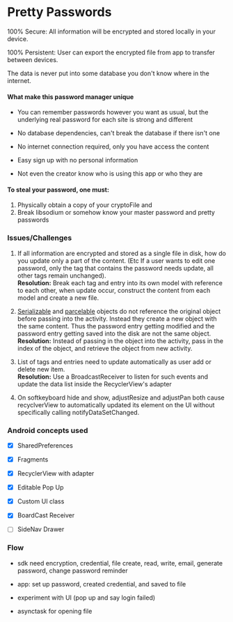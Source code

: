 
# Pretty Passwords    
100% Secure: All information will be encrypted and stored locally in your device. 
  
100% Persistent: User can export the encrypted file from app to transfer between devices.  

The data is never put into some database you don't know where in the internet.
    
#### What make this password manager unique  
- You can remember passwords however you want as usual, but the underlying real password for each site is strong and different    
    
- No database dependencies, can't break the database if there isn't one    
    
- No internet connection required, only you have access the content
    
- Easy sign up with no personal information    

- Not even the creator know who is using this app or who they are    
     
#### To steal your password, one must:    
1. Physically obtain a copy of your cryptoFile
  and    
2. Break libsodium or somehow know your master password and pretty passwords    
    
  
    
### Issues/Challenges    
 1. If all information are encrypted and stored as a single file in disk, how do you update only a part of the content. (Etc If a user wants to edit one password, only the tag that contains the password needs update, all other tags remain unchanged).    
**Resolution:** Break each tag and entry into its own model with reference to each other, when update occur, construct the content from each model and create a new file.  
    
2. [Serializable](https://stackoverflow.com/questions/44698863/bundle-putserializable-serializing-reference-not-value) and [parcelable](https://stackoverflow.com/questions/37694110/when-a-parcelable-object-is-passed-through-an-intent-does-it-update-with-refere) objects do not reference the original object before passing into the activity. Instead they create a new object with the same content. Thus the password entry getting modified and the password entry getting saved into the disk are not the same object.    
**Resolution:** Instead of passing in the object into the activity, pass in the index of the object, and retrieve the object from new activity.    
  
3. List of tags and entries need to update automatically as user add or delete new item.    
**Resolution:** Use a BroadcastReceiver to listen for such events and update the data list inside the RecyclerView's adapter    
  
4. On softkeyboard hide and show, adjustResize and adjustPan both cause recyclverView to automatically updated its element on the UI without specifically calling notifyDataSetChanged.  
    
### Android concepts used  
- [x] SharedPreferences  
- [x] Fragments  
- [x] RecyclerView with adapter  
- [x] Editable Pop Up  
- [x] Custom UI class   
- [x] BoardCast Receiver  
- [ ] SideNav Drawer  
  
  
### Flow  
  
- sdk need encryption, credential, file create, read, write, email, generate password, change password reminder    
    
- app: set up password, created credential, and saved to file    
    
- experiment with UI (pop up and say login failed)    
    
- asynctask for opening file
